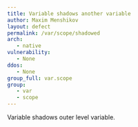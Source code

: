 ```yaml
---
title: Variable shadows another variable
author: Maxim Menshikov
layout: defect
permalink: /var/scope/shadowed
arch:
   - native
vulnerability:
   - None
ddos:
   - None
group_full: var.scope
group:
   - var
   - scope
---
```


Variable shadows outer level variable.
